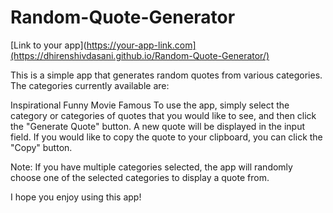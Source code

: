 # Random-Quote-Generator

[Link to your app](https://your-app-link.com](https://dhirenshivdasani.github.io/Random-Quote-Generator/)

This is a simple app that generates random quotes from various categories. The categories currently available are:

Inspirational
Funny
Movie
Famous
To use the app, simply select the category or categories of quotes that you would like to see, and then click the "Generate Quote" button. A new quote will be displayed in the input field. If you would like to copy the quote to your clipboard, you can click the "Copy" button.

Note: If you have multiple categories selected, the app will randomly choose one of the selected categories to display a quote from.

I hope you enjoy using this app!
